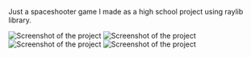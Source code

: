 Just a spaceshooter game I made as a high school project using raylib library.

![Screenshot of the project](https://github.com/drito256/starfighter/blob/main/screenshots/2.png)
![Screenshot of the project](https://github.com/drito256/starfighter/blob/main/screenshots/1.png)
![Screenshot of the project](https://github.com/drito256/starfighter/blob/main/screenshots/3.png)
![Screenshot of the project](https://github.com/drito256/starfighter/blob/main/screenshots/4.png)
